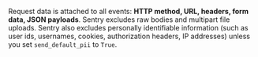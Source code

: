 Request data is attached to all events: **HTTP method, URL, headers, form data, JSON payloads**. Sentry excludes raw bodies and multipart file uploads. Sentry also excludes personally identifiable information (such as user ids, usernames, cookies, authorization headers, IP addresses) unless you set ``send_default_pii`` to ``True``.
